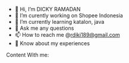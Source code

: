 - 👋 Hi, I’m DICKY RAMADAN
- 🔭 I’m curently working on Shopee Indonesia
- 🌱 I’m currently learning katalon, java
- 💬 Ask me any questions 
- 📫 How to reach me @rdiki189@gmail.com
- 📄 Know about my experiences 

Content With me:


<!---
DICKYRAMADAN/DICKYRAMADAN is a ✨ special ✨ repository because its `README.md` (this file) appears on your GitHub profile.
You can click the Preview link to take a look at your changes.
--->
